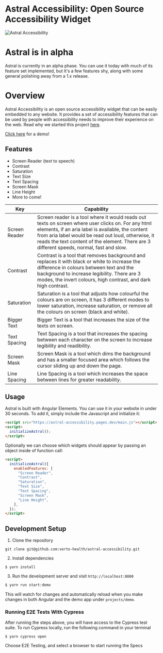 # Astral Accessibility: Open Source Accessibility Widget

![Astral Accessibility](docs/astral.png)

# Astral is in alpha

Astral is currently in an alpha phase. You can use it today with much of its feature set implemented, but it's a few features shy, along with some general polishing away from a 1.x release.

# Overview

Astral Accessibility is an open source accessibility widget that can be easily embedded to any website. It provides a set of
accessibility features that can be used by people with accessibility needs to improve their experience on the web. Read why we
started this project [here](blue.verto.health/advancing-accessibility-with-astral/).

[Click here](https://astral-accessibility.pages.dev/) for a demo!

## Features

- Screen Reader (text to speech)
- Contrast
- Saturation
- Text Size
- Text Spacing
- Screen Mask
- Line Height
- More to come!

| Key           | Capability                                                                                                                                                                                                                                                                                                 |
| ------------- | ---------------------------------------------------------------------------------------------------------------------------------------------------------------------------------------------------------------------------------------------------------------------------------------------------------- |
| Screen Reader | Screen reader is a tool where it would reads out texts on screen where user clicks on. For any html elements, if an aria label is available, the content from aria label would be read out loud, otherwise, it reads the text content of the element. There are 3 different speeds, normal, fast and slow. |
| Contrast      | Contrast is a tool that removes background and replaces it with black or white to increase the difference in colours between text and the background to increase legibility. There are 3 modes, the invert colours, high contrast, and dark high contrast.                                                 |
| Saturation    | Saturation is a tool that adjusts how colourful the colours are on screen, it has 3 different modes to lower saturation, increase saturation, or remove all the colours on screen (black and white).                                                                                                       |
| Bigger Text   | Bigger Text is a tool that increases the size of the texts on screen.                                                                                                                                                                                                                                      |
| Text Spacing  | Text Spacing is a tool that increases the spacing between each character on the screen to increase legibility and readibility.                                                                                                                                                                             |
| Screen Mask   | Screen Mask is a tool which dims the background and has a smaller focused area which follows the cursor sliding up and down the page.                                                                                                                                                                      |
| Line Spacing  | Line Spacing is a tool which increases the space between lines for greater readability.                                                                                                                                                                                                                    |

## Usage

Astral is built with Angular Elements. You can use it in your website in under 30 seconds. To add it, simply include the Javascript and initialize it:

```html
<script src="https://astral-accessibility.pages.dev/main.js"></script>
<script>
  initializeAstral();
</script>
```

Optionally we can choose which widgets should appear by passing an object inside of function call:

```html
<script>
  initializeAstral({
    enabledFeatures: [
      "Screen Reader",
      "Contrast",
      "Saturation",
      "Text Size",
      "Text Spacing",
      "Screen Mask",
      "Line Height",
    ],
  });
</script>
```

## Development Setup

1. Clone the repository

```
git clone git@github.com:verto-health/astral-accessibility.git
```

2. Install dependencies

```
$ yarn install
```

3. Run the development server and visit `http://localhost:8000`

```bash
$ yarn run start:demo
```

This will watch for changes and automatically reload when you make changes in both Angular and the demo app under `projects/demo`.

### Running E2E Tests With Cypress

After running the steps above, you will have access to the Cypress test suite. To run Cypress locally, run the following command in your terminal

```
$ yarn cypress open
```

Choose E2E Testing, and select a browser to start running the Specs
